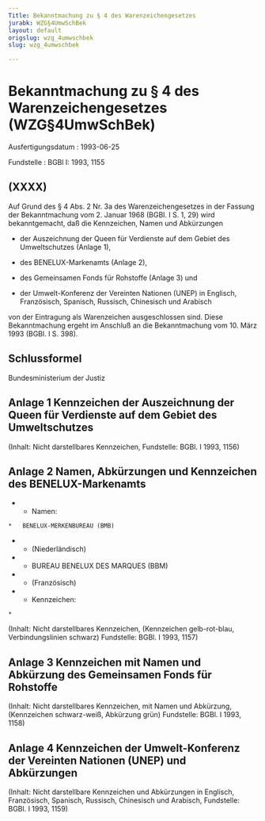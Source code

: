 ```yaml
---
Title: Bekanntmachung zu § 4 des Warenzeichengesetzes
jurabk: WZG§4UmwSchBek
layout: default
origslug: wzg_4umwschbek
slug: wzg_4umwschbek

---
```


# Bekanntmachung zu § 4 des Warenzeichengesetzes (WZG§4UmwSchBek)

Ausfertigungsdatum
:   1993-06-25

Fundstelle
:   BGBl I: 1993, 1155



## (XXXX)

Auf Grund des § 4 Abs. 2 Nr. 3a des Warenzeichengesetzes in der
Fassung der Bekanntmachung vom 2. Januar 1968 (BGBl. I S. 1, 29) wird
bekanntgemacht, daß die Kennzeichen, Namen und Abkürzungen

-   der Auszeichnung der Queen für Verdienste auf dem Gebiet des
    Umweltschutzes (Anlage 1),


-   des BENELUX-Markenamts (Anlage 2),


-   des Gemeinsamen Fonds für Rohstoffe (Anlage 3) und


-   der Umwelt-Konferenz der Vereinten Nationen (UNEP) in Englisch,
    Französisch, Spanisch, Russisch, Chinesisch und Arabisch



von der Eintragung als Warenzeichen ausgeschlossen sind.
Diese Bekanntmachung ergeht im Anschluß an die Bekanntmachung vom 10.
März 1993 (BGBl. I S. 398).


## Schlussformel

Bundesministerium der Justiz


## Anlage 1 Kennzeichen der Auszeichnung der Queen für Verdienste auf dem Gebiet des Umweltschutzes

(Inhalt: Nicht darstellbares Kennzeichen,
Fundstelle: BGBl. I 1993, 1156)


## Anlage 2 Namen, Abkürzungen und Kennzeichen des BENELUX-Markenamts


*    *   Namen:

    *   BENELUX-MERKENBUREAU (BMB)


*    *   (Niederländisch)


*    *   BUREAU BENELUX DES MARQUES (BBM)


*    *   (Französisch)


*    *   Kennzeichen:

    *


   (Inhalt: Nicht darstellbares Kennzeichen,
(Kennzeichen gelb-rot-blau, Verbindungslinien schwarz)
Fundstelle: BGBl. I 1993, 1157)


## Anlage 3 Kennzeichen mit Namen und Abkürzung des Gemeinsamen Fonds für Rohstoffe

(Inhalt: Nicht darstellbares Kennzeichen, mit Namen und Abkürzung,
(Kennzeichen schwarz-weiß, Abkürzung grün)
Fundstelle: BGBl. I 1993, 1158)


## Anlage 4 Kennzeichen der Umwelt-Konferenz der Vereinten Nationen (UNEP) und Abkürzungen

(Inhalt: Nicht darstellbare Kennzeichen und Abkürzungen in Englisch,
Französisch, Spanisch, Russisch, Chinesisch und Arabisch,
Fundstelle: BGBl. I 1993, 1159)

